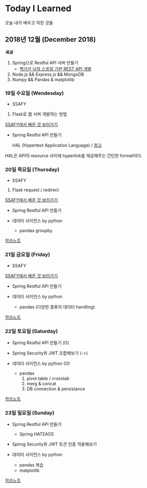 # Today I Learned

오늘 내가 배우고 익힌 것들

## 2018년 12월 (December 2018)

***목표***

1. Spring으로 Restful API 서버 만들기
    - [백기선 님의 스프링 기반 REST API 개발](https://www.inflearn.com/course/spring_rest-api/)
2. Node.js && Express.js && MongoDB
3. Numpy && Pandas & matplotlib

### 19일 수요일 (Wendesday)

- SSAFY

1. Flask로 웹 서버 개발하는 방법

[SSAFY에서 배운 것 보러가기](https://github.com/chulsea/TIL/tree/master/2018/December/1219)

- Spring Restful API 만들기

    HAL (Hypertext Application Language) / [참고](http://stateless.co/hal_specification.html)

HAL은 API의 resource 사이에 hyperlink를 제공해주는 간단한 format이다.

### 20일 목요일 (Thursday)

- SSAFY

1. Flask request / redirect

[SSAFY에서 배운 것 보러가기](https://github.com/chulsea/TIL/tree/master/2018/December/1220)

- Spring Restful API 만들기

- 데이터 사이언스 by python
    - pandas groupby

[학습노트](2018/December/20181220.md)

### 21일 금요일 (Friday)

- SSAFY

[SSAFY에서 배운 것 보러가기](https://github.com/chulsea/TIL/tree/master/2018/December/1221)

- Spring Restful API 만들기

- 데이터 사이언스 by python
    - pandas (다양한 종류의 데이터 handling)

[학습노트](2018/December/20181221.md)

### 22일 토요일 (Saturday)

- Spring Restful API 만들기 (O)

- Spring Security와 JWT 조합해보기 (->)

- 데이터 사이언스 by python (O)
    - pandas
        1. pivot table / crosstab
        2. merg & concat
        3. DB connection & persistance

[학습노트](2018/December/20181222.md)

### 23일 일요일 (Sunday)

- Spring Restful API 만들기
    - Spring HATEAOS

- Spirng Security와 JWT 토큰 인증 적용해보기

- 데이터 사이언스 by python
    - pandas 복습
    - matplotlib

[학습노트](2018/December/20181223.md)